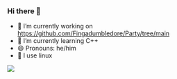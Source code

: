 ### Hi there 👋



- 🔭 I’m currently working on https://github.com/Fingadumbledore/Party/tree/main
- 🌱 I’m currently learning C++
- 😄 Pronouns: he/him
- :penguin: I use linux

![](https://github-readme-stats.vercel.app/api/top-langs/?username=fingadumbledore&layout=compact)

